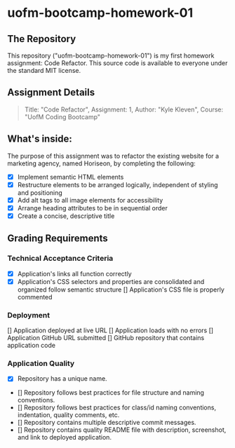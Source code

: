 # uofm-bootcamp-homework-01

## The Repository
This repository ("uofm-bootcamp-homework-01") is my first homework assignment: Code Refactor. This source code is available to everyone under the standard MIT license.

## Assignment Details
>    Title: "Code Refactor",
>    Assignment: 1,
>    Author: "Kyle Kleven",
>    Course: "UofM Coding Bootcamp"

## What's inside:
The purpose of this assignment was to refactor the existing website for a marketing agency, named Horiseon, by completing the following:
- [x] Implement semantic HTML elements
- [x] Restructure elements to be arranged logically, independent of styling and positioning
- [x] Add alt tags to all image elements for accessibility
- [x] Arrange heading attributes to be in sequential order
- [x] Create a concise, descriptive title

## Grading Requirements 

### Technical Acceptance Criteria
- [x] Application's links all function correctly
- [x] Application's CSS selectors and properties are consolidated and organized follow semantic structure
[] Application's CSS file is properly commented

### Deployment
[] Application deployed at live URL
[] Application loads with no errors
[] Application GitHub URL submitted
[] GitHub repository that contains application code

### Application Quality
- [x] Repository has a unique name.
- [] Repository follows best practices for file structure and naming conventions.
- [] Repository follows best practices for class/id naming conventions, indentation, quality comments, etc.
- [] Repository contains multiple descriptive commit messages.
- [] Repository contains quality README file with description, screenshot, and link to deployed application.
